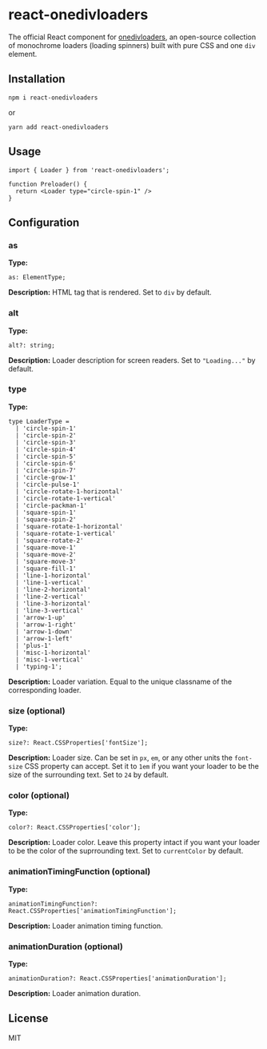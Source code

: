 # react-onedivloaders

The official React component for [onedivloaders](https://onedivloaders.vercel.app), an open-source collection of monochrome loaders (loading spinners) built with pure CSS and one `div` element.

## Installation

```
npm i react-onedivloaders
```

or

```
yarn add react-onedivloaders
```

## Usage

```
import { Loader } from 'react-onedivloaders';

function Preloader() {
  return <Loader type="circle-spin-1" />
}
```

## Configuration

### as

**Type:**

```
as: ElementType;
```

**Description:** HTML tag that is rendered. Set to `div` by default.

### alt

**Type:**

```
alt?: string;
```

**Description:** Loader description for screen readers. Set to `"Loading..."` by default.

### type

**Type:**

```
type LoaderType =
  | 'circle-spin-1'
  | 'circle-spin-2'
  | 'circle-spin-3'
  | 'circle-spin-4'
  | 'circle-spin-5'
  | 'circle-spin-6'
  | 'circle-spin-7'
  | 'circle-grow-1'
  | 'circle-pulse-1'
  | 'circle-rotate-1-horizontal'
  | 'circle-rotate-1-vertical'
  | 'circle-packman-1'
  | 'square-spin-1'
  | 'square-spin-2'
  | 'square-rotate-1-horizontal'
  | 'square-rotate-1-vertical'
  | 'square-rotate-2'
  | 'square-move-1'
  | 'square-move-2'
  | 'square-move-3'
  | 'square-fill-1'
  | 'line-1-horizontal'
  | 'line-1-vertical'
  | 'line-2-horizontal'
  | 'line-2-vertical'
  | 'line-3-horizontal'
  | 'line-3-vertical'
  | 'arrow-1-up'
  | 'arrow-1-right'
  | 'arrow-1-down'
  | 'arrow-1-left'
  | 'plus-1'
  | 'misc-1-horizontal'
  | 'misc-1-vertical'
  | 'typing-1';
```

**Description:** Loader variation. Equal to the unique classname of the corresponding loader.

### size (optional)

**Type:**

```
size?: React.CSSProperties['fontSize'];
```

**Description:** Loader size. Can be set in `px`, `em`, or any other units the `font-size` CSS property can accept. Set it to `1em` if you want your loader to be the size of the surrounding text. Set to `24` by default.

### color (optional)

**Type:**

```
color?: React.CSSProperties['color'];
```

**Description:** Loader color. Leave this property intact if you want your loader to be the color of the suprrounding text. Set to `currentColor` by default.

### animationTimingFunction (optional)

**Type:**

```
animationTimingFunction?: React.CSSProperties['animationTimingFunction'];
```

**Description:** Loader animation timing function.

### animationDuration (optional)

**Type:**

```
animationDuration?: React.CSSProperties['animationDuration'];
```

**Description:** Loader animation duration.

## License

MIT
